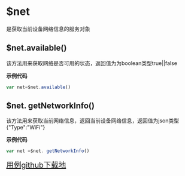 # $net
是获取当前设备网络信息的服务对象

## $net.available()
该方法用来获取网络是否可用的状态，返回值为为boolean类型true||false

**示例代码**
```javascript
var net=$net.available()
```

## $net. getNetworkInfo()
该方法用来获取当前网络信息，返回当前设备网络信息，返回值为json类型{"Type":"WiFi"}

**示例代码**
```javascript
var net =$net. getNetworkInfo()
```

<a target='_blank' style="font-size:20px" href="https://github.com/iuapmobile/summerTest/tree/master/xServiceTest/qNet">用例github下载地</a>

